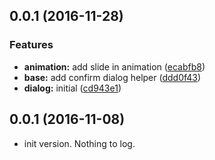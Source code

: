 <a name="0.0.1"></a>
## 0.0.1 (2016-11-28)


### Features

* **animation:** add slide in animation ([ecabfb8](https://github.com/mahpah/m-dialog-2/commit/ecabfb8))
* **base:** add confirm dialog helper ([ddd0f43](https://github.com/mahpah/m-dialog-2/commit/ddd0f43))
* **dialog:** initial ([cd943e1](https://github.com/mahpah/m-dialog-2/commit/cd943e1))



<a name="0.0.1"></a>
## 0.0.1 (2016-11-08)
* init version. Nothing to log.


